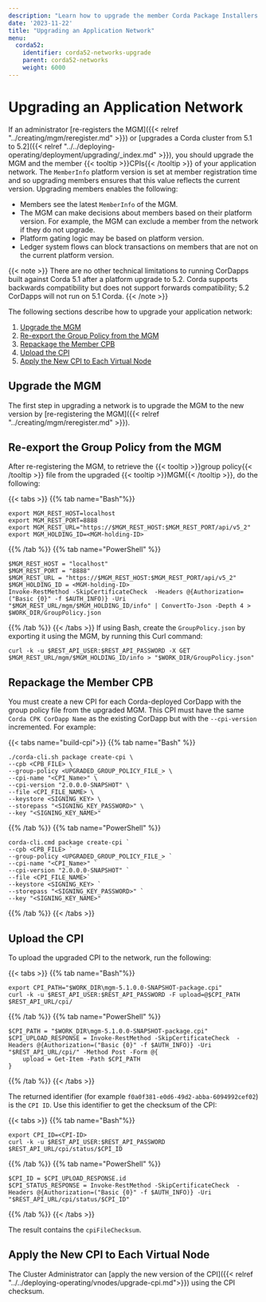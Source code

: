 ```yaml
---
description: "Learn how to upgrade the member Corda Package Installers (CPIs) of your application network if an administrator upgrades the Corda cluster from 5.1 to 5.2."
date: '2023-11-22'
title: "Upgrading an Application Network"
menu:
  corda52:
    identifier: corda52-networks-upgrade
    parent: corda52-networks
    weight: 6000
---
```


# Upgrading an Application Network

If an administrator [re-registers the MGM]({{< relref "../creating/mgm/reregister.md" >}}) or [upgrades a Corda cluster from 5.1 to 5.2]({{< relref "../../deploying-operating/deployment/upgrading/_index.md" >}}), you should upgrade the MGM and the member {{< tooltip >}}CPIs{{< /tooltip >}} of your application network. The `MemberInfo` platform version is set at member registration time and so upgrading members ensures that this value reflects the current version. Upgrading members enables the following:

* Members see the latest `MemberInfo` of the MGM.
* The MGM can make decisions about members based on their platform version. For example, the MGM can exclude a member from the network if they do not upgrade.
* Platform gating logic may be based on platform version.
* Ledger system flows can block transactions on members that are not on the current platform version.

{{< note >}}
There are no other technical limitations to running CorDapps built against Corda 5.1 after a platform upgrade to 5.2. Corda supports backwards compatibility but does not support forwards compatibility; 5.2 CorDapps will not run on 5.1 Corda.
{{< /note >}}

The following sections describe how to upgrade your application network:

1. [Upgrade the MGM](#upgrade-the-mgm)
1. [Re-export the Group Policy from the MGM](#re-export-the-group-policy-from-the-mgm)
1. [Repackage the Member CPB](#repackage-the-member-cpb)
1. [Upload the CPI](#upload-the-cpi)
1. [Apply the New CPI to Each Virtual Node](#apply-the-new-cpi-to-each-virtual-node)

## Upgrade the MGM

The first step in upgrading a network is to upgrade the MGM to the new version by [re-registering the MGM]({{< relref "../creating/mgm/reregister.md" >}}).

## Re-export the Group Policy from the MGM

After re-registering the MGM, to retrieve the {{< tooltip >}}group policy{{< /tooltip >}} file from the upgraded {{< tooltip >}}MGM{{< /tooltip >}}, do the following:

   {{< tabs >}}
   {{% tab name="Bash"%}}
   ```shell
   export MGM_REST_HOST=localhost
   export MGM_REST_PORT=8888
   export MGM_REST_URL="https://$MGM_REST_HOST:$MGM_REST_PORT/api/v5_2"
   export MGM_HOLDING_ID=<MGM-holding-ID>
   ```
   {{% /tab %}}
   {{% tab name="PowerShell" %}}
   ```shell
   $MGM_REST_HOST = "localhost"
   $MGM_REST_PORT = "8888"
   $MGM_REST_URL = "https://$MGM_REST_HOST:$MGM_REST_PORT/api/v5_2"
   $MGM_HOLDING_ID = <MGM-holding-ID>
   Invoke-RestMethod -SkipCertificateCheck  -Headers @{Authorization=("Basic {0}" -f $AUTH_INFO)} -Uri "$MGM_REST_URL/mgm/$MGM_HOLDING_ID/info" | ConvertTo-Json -Depth 4 > $WORK_DIR/GroupPolicy.json
   ```
   {{% /tab %}}
   {{< /tabs >}}
   If using Bash, create the `GroupPolicy.json` by exporting it using the MGM, by running this Curl command:
   ```shell
   curl -k -u $REST_API_USER:$REST_API_PASSWORD -X GET $MGM_REST_URL/mgm/$MGM_HOLDING_ID/info > "$WORK_DIR/GroupPolicy.json"
   ```

## Repackage the Member CPB

You must create a new CPI for each Corda-deployed CorDapp with the group policy file from the upgraded MGM. This CPI must have the same `Corda CPK CorDapp Name` as the existing CorDapp but with the `--cpi-version` incremented. For example:

{{< tabs name="build-cpi">}}
{{% tab name="Bash" %}}
```shell
./corda-cli.sh package create-cpi \
--cpb <CPB_FILE> \
--group-policy <UPGRADED_GROUP_POLICY_FILE_> \
--cpi-name "<CPI_Name>" \
--cpi-version "2.0.0.0-SNAPSHOT" \
--file <CPI_FILE_NAME> \
--keystore <SIGNING_KEY> \
--storepass "<SIGNING_KEY_PASSWORD>" \
--key "<SIGNING_KEY_NAME>"
```
{{% /tab %}}
{{% tab name="PowerShell" %}}
```shell
corda-cli.cmd package create-cpi `
--cpb <CPB_FILE> `
--group-policy <UPGRADED_GROUP_POLICY_FILE_> `
--cpi-name "<CPI_Name>" `
--cpi-version "2.0.0.0-SNAPSHOT" `
--file <CPI_FILE_NAME>`
--keystore <SIGNING_KEY> `
--storepass "<SIGNING_KEY_PASSWORD>" `
--key "<SIGNING_KEY_NAME>"
```
{{% /tab %}}
{{< /tabs >}}

## Upload the CPI

To upload the upgraded CPI to the network, run the following:

{{< tabs >}}
{{% tab name="Bash"%}}
```shell
export CPI_PATH="$WORK_DIR\mgm-5.1.0.0-SNAPSHOT-package.cpi"
curl -k -u $REST_API_USER:$REST_API_PASSWORD -F upload=@$CPI_PATH $REST_API_URL/cpi/
```
{{% /tab %}}
{{% tab name="PowerShell" %}}
```shell
$CPI_PATH = "$WORK_DIR\mgm-5.1.0.0-SNAPSHOT-package.cpi"
$CPI_UPLOAD_RESPONSE = Invoke-RestMethod -SkipCertificateCheck  -Headers @{Authorization=("Basic {0}" -f $AUTH_INFO)} -Uri "$REST_API_URL/cpi/" -Method Post -Form @{
    upload = Get-Item -Path $CPI_PATH
}
```
{{% /tab %}}
{{< /tabs >}}

The returned identifier (for example `f0a0f381-e0d6-49d2-abba-6094992cef02`) is the `CPI ID`.
Use this identifier to get the checksum of the CPI:

{{< tabs >}}
{{% tab name="Bash"%}}
```shell
export CPI_ID=<CPI-ID>
curl -k -u $REST_API_USER:$REST_API_PASSWORD $REST_API_URL/cpi/status/$CPI_ID
```
{{% /tab %}}
{{% tab name="PowerShell" %}}
```shell
$CPI_ID = $CPI_UPLOAD_RESPONSE.id
$CPI_STATUS_RESPONSE = Invoke-RestMethod -SkipCertificateCheck  -Headers @{Authorization=("Basic {0}" -f $AUTH_INFO)} -Uri "$REST_API_URL/cpi/status/$CPI_ID"
```
{{% /tab %}}
{{< /tabs >}}

The result contains the `cpiFileChecksum`.

## Apply the New CPI to Each Virtual Node

The Cluster Administrator can [apply the new version of the CPI]({{< relref "../../deploying-operating/vnodes/upgrade-cpi.md">}}) using the CPI checksum.
